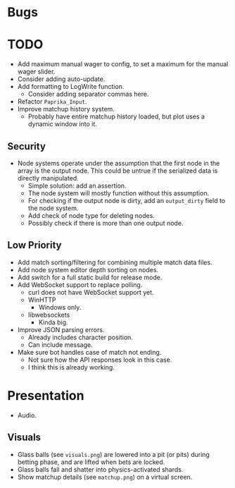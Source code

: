 Bugs
====


TODO
====
- Add maximum manual wager to config, to set a maximum for the manual wager slider.
- Consider adding auto-update.
- Add formatting to LogWrite function.
    - Consider adding separator commas here.
- Refactor `Paprika_Input`.
- Improve matchup history system.
    - Probably have entire matchup history loaded, but plot uses a dynamic window into it.

Security
--------
- Node systems operate under the assumption that the first node in the array is the output node. This could be untrue if the serialized data is directly manipulated.
    - Simple solution: add an assertion.
    - The node system will mostly function without this assumption.
    - For checking if the output node is dirty, add an `output_dirty` field to the node
    system.
    - Add check of node type for deleting nodes.
    - Possibly check if there is more than one output node.

Low Priority
------------
- Add match sorting/filtering for combining multiple match data files.
- Add node system editor depth sorting on nodes.
- Add switch for a full static build for release mode.
- Add WebSocket support to replace polling.
    - curl does not have WebSocket support yet.
    - WinHTTP
        - Windows only.
    - libwebsockets
        - Kinda big.
- Improve JSON parsing errors.
    - Already includes character position.
    - Can include message.
- Make sure bot handles case of match not ending.
    - Not sure how the API responses look in this case.
    - I think this is already working.


Presentation
============
- Audio.

Visuals
-------
- Glass balls (see `visuals.png`) are lowered into a pit (or pits) during betting phase, and are lifted when bets are locked.
- Glass balls fall and shatter into physics-activated shards.
- Show matchup details (see `matchup.png`) on a virtual screen.

